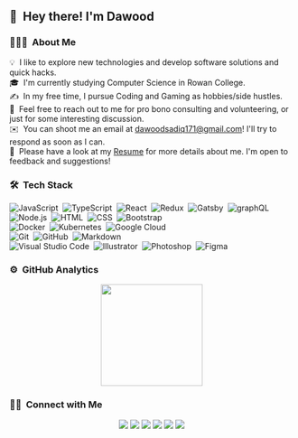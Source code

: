 ## 👋 &nbsp;Hey there! I'm Dawood

### 👨🏻‍💻 &nbsp;About Me

💡 &nbsp;I like to explore new technologies and develop software solutions and quick hacks.\
🎓 &nbsp;I'm currently studying Computer Science in Rowan College.\
✍️ &nbsp;In my free time, I pursue Coding and Gaming as hobbies/side hustles.\
💬 &nbsp;Feel free to reach out to me for pro bono consulting and volunteering, or just for some interesting discussion.\
✉️ &nbsp;You can shoot me an email at dawoodsadiq171@gmail.com! I'll try to respond as soon as I can.\
📄 &nbsp;Please have a look at my [Resume](https://drive.google.com/file/d/1y_a4iM4x2zujHz2_1YZCCFgUpI_BRIGK/view) for more details about me. I'm open to feedback and suggestions!

### 🛠 &nbsp;Tech Stack

![JavaScript](https://img.shields.io/badge/-JavaScript-333333?style=flat&logo=javascript)&nbsp;
![TypeScript](https://img.shields.io/badge/-TypeScript-333333?style=flat&logo=typeScript&logoColor=007acc)&nbsp;
![React](https://img.shields.io/badge/-React-333333?style=flat&logo=react)&nbsp;
![Redux](https://img.shields.io/badge/-Redux-333333?style=flat&logo=redux&logoColor=7248b6)&nbsp;
![Gatsby](https://img.shields.io/badge/-Gatsby-333333?style=flat&logo=gatsby&logoColor=633194)&nbsp;
![graphQL](https://img.shields.io/badge/-graphQl-333333?style=flat&logo=graphql&logoColor=de33a6)&nbsp;
![Node.js](https://img.shields.io/badge/-Node.js-333333?style=flat&logo=node.js)&nbsp;
![HTML](https://img.shields.io/badge/-HTML-333333?style=flat&logo=HTML5)&nbsp;
![CSS](https://img.shields.io/badge/-CSS-333333?style=flat&logo=CSS3&logoColor=1572B6)&nbsp;
![Bootstrap](https://img.shields.io/badge/-Bootstrap-333333?style=flat&logo=bootstrap&logoColor=563D7C)\
![Docker](https://img.shields.io/badge/-Docker-333333?style=flat&logo=docker)&nbsp;
![Kubernetes](https://img.shields.io/badge/-Kubernetes-333333?style=flat&logo=kubernetes)&nbsp;
![Google Cloud](https://img.shields.io/badge/-Google%20Cloud-333333?style=flat&logo=google%20cloud)&nbsp;\
![Git](https://img.shields.io/badge/-Git-333333?style=flat&logo=git)&nbsp;
![GitHub](https://img.shields.io/badge/-GitHub-333333?style=flat&logo=github)&nbsp;
![Markdown](https://img.shields.io/badge/-Markdown-333333?style=flat&logo=markdown)\
![Visual Studio Code](https://img.shields.io/badge/-Visual%20Studio%20Code-333333?style=flat&logo=visual-studio-code&logoColor=007ACC)&nbsp;
![Illustrator](https://img.shields.io/badge/-Illustrator-333333?style=flat&logo=adobe-illustrator)&nbsp;
![Photoshop](https://img.shields.io/badge/-Photoshop-333333?style=flat&logo=adobe-photoshop)&nbsp;
![Figma](https://img.shields.io/badge/-Figma-333333?style=flat&logo=figma)&nbsp;


### ⚙️ &nbsp;GitHub Analytics

<p align="center">
<!-- <a href="https://github.com/sobankhan252">
  <img height="180em" src="https://github-readme-stats.vercel.app/api/pin/?username=anuraghazra&repo=github-readme-stats)](https://github.com/anuraghazra/github-readme-stats"/>
  <img height="180em" src="https://github-readme-stats-eight-theta.vercel.app/api/top-langs/?username=soban252&layout=compact&langs_count=8&theme=react"/> -->
<!--   [![Soban khan stats](https://github-readme-stats.vercel.app/api?username=sobankhan12)](https://github.com/sobankhan12/github-readme-stats) -->
<!--   [![Anurag's github stats](https://github-readme-stats.vercel.app/api?username=anuraghazra)](https://github.com/anuraghazra/github-readme-stats) -->
<!--   ![Anurag's github stats](https://github-readme-stats.vercel.app/api?username=anuraghazra&show_icons=true&theme=radical) -->
<!--   [![ReadMe Card](https://github-readme-stats.vercel.app/api/pin/?username=anuraghazra&repo=github-readme-stats)](https://github.com/anuraghazra/github-readme-stats) -->
  <img height="180em" src="https://github-readme-stats.vercel.app/api/pin/?username=sobankhan12&repo=github-readme-stats)](https://github.com/sobankhan12/github-readme-stats"/>




</a>
</p>

### 🤝🏻 &nbsp;Connect with Me

<p align="center">
<a href="http://dawood-developerfolio.netlify.app/"><img src="https://img.shields.io/badge/-DevFolio-3423A6?style=flat-square&logo=Google-Chrome&logoColor=white"/></a>
<a href="https://www.linkedin.com/in/dawood-sadiq-739178199/"><img src="https://img.shields.io/badge/-Dawood%20Sadiq-0077B5?style=flat-square&logo=Linkedin&logoColor=white"/></a>
<a href="mailto:sobankhan252@gmail.com"><img src="https://img.shields.io/badge/-dawoodsadiq171@gmail.com-D14836?style=flat-square&logo=Gmail&logoColor=white"/></a>
<a href="https://www.instagram.com/dawoodsadiq06/"><img src="https://img.shields.io/badge/-@dawoodsadiq06-E4405F?style=flat-square&logo=Instagram&logoColor=white"/></a>
<a href="https://www.facebook.com/daudsadiq.daud"><img src="https://img.shields.io/badge/-Dawood%20Sadiq-1877F2?style=flat-square&logo=Facebook&logoColor=white"/></a>
<a href="https://www.fiverr.com/dawood69"><img src="https://img.shields.io/badge/-@dawood69-1dbf73?style=flat-square&logo=Fiverr&logoColor=white"/></a>
